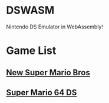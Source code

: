 # DSWASM
Nintendo DS Emulator in WebAssembly!

# Game List

## [New Super Mario Bros](https://coolan127gamer.github.io/DS-Emulator-Web/games/NSMB%20DS)
## [Super Mario 64 DS](https://coolan127gamer.github.io/DS-Emulator-Web/games/SMDS)
